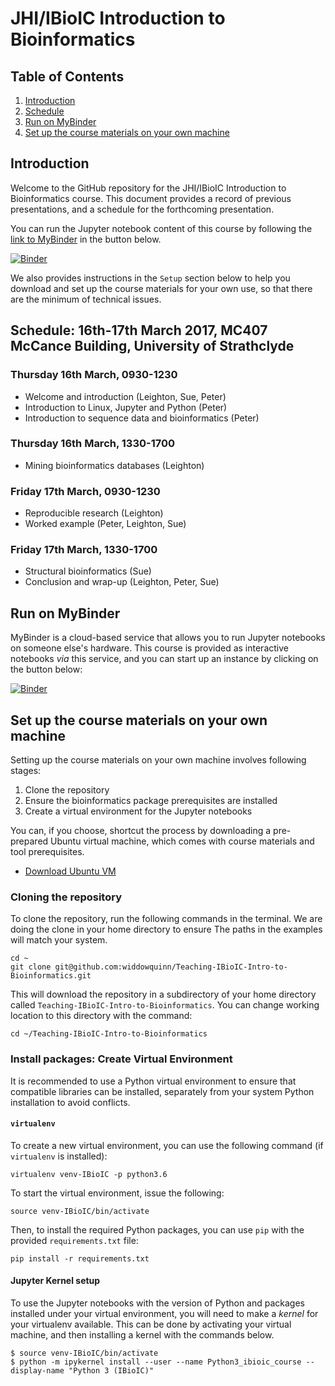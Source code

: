 # JHI/IBioIC Introduction to Bioinformatics

## Table of Contents

1. [Introduction](#intro)
2. [Schedule](#schedule)
3. [Run on MyBinder](#mybinder)
4. [Set up the course materials on your own machine](#setup)

<a id="intro"></a>
## Introduction

Welcome to the GitHub repository for the JHI/IBioIC Introduction to Bioinformatics course. This document provides a record of previous presentations, and a schedule for the forthcoming presentation.

You can run the Jupyter notebook content of this course by following the [link to MyBinder](http://mybinder.org/repo/widdowquinn/teaching-ibioic-intro-to-bioinformatics) in the button below.

[![Binder](http://mybinder.org/badge.svg)](http://mybinder.org:/repo/widdowquinn/teaching-ibioic-intro-to-bioinformatics)

We also provides instructions in the `Setup` section below to help you download and set up the course materials for your own use, so that there are the minimum of technical issues.

<a id="schedule"></a>
## Schedule: 16th-17th March 2017, MC407 McCance Building, University of Strathclyde

### Thursday 16th March, 0930-1230

* Welcome and introduction (Leighton, Sue, Peter)
* Introduction to Linux, Jupyter and Python (Peter)
* Introduction to sequence data and bioinformatics (Peter)

### Thursday 16th March, 1330-1700

* Mining bioinformatics databases (Leighton)

### Friday 17th March, 0930-1230

* Reproducible research (Leighton)
* Worked example (Peter, Leighton, Sue)

### Friday 17th March, 1330-1700

* Structural bioinformatics (Sue)
* Conclusion and wrap-up (Leighton, Peter, Sue)


<a id="mybinder"></a>
## Run on MyBinder

MyBinder is a cloud-based service that allows you to run Jupyter notebooks on someone else's hardware. This course is provided as interactive notebooks *via* this service, and you can start up an instance by clicking on the button below:

[![Binder](http://mybinder.org/badge.svg)](http://mybinder.org:/repo/widdowquinn/teaching-ibioic-intro-to-bioinformatics)

<a id="setup"></a>
## Set up the course materials on your own machine

Setting up the course materials on your own machine involves following stages:

1. Clone the repository
2. Ensure the bioinformatics package prerequisites are installed
3. Create a virtual environment for the Jupyter notebooks

You can, if you choose, shortcut the process by downloading a pre-prepared Ubuntu virtual machine, which comes with course materials and tool prerequisites.

* [Download Ubuntu VM]()

### Cloning the repository

To clone the repository, run the following commands in the terminal. We are doing the clone in your home directory to ensure The paths in the examples will match your system.

```
cd ~
git clone git@github.com:widdowquinn/Teaching-IBioIC-Intro-to-Bioinformatics.git
```

This will download the repository in a subdirectory of your home directory called `Teaching-IBioIC-Intro-to-Bioinformatics`. You can change working location to this directory with the command:

`cd ~/Teaching-IBioIC-Intro-to-Bioinformatics`

### Install packages: Create Virtual Environment

It is recommended to use a Python virtual environment to ensure that compatible libraries can be installed, separately from your system Python installation to avoid conflicts.

#### `virtualenv`

To create a new virtual environment, you can use the following command (if `virtualenv` is installed):

```
virtualenv venv-IBioIC -p python3.6
```

To start the virtual environment, issue the following:

```
source venv-IBioIC/bin/activate
```

Then, to install the required Python packages, you can use `pip` with the provided `requirements.txt` file:

```
pip install -r requirements.txt
```


#### Jupyter Kernel setup

To use the Jupyter notebooks with the version of Python and packages installed under your virtual environment, you will need to make a *kernel* for your virtualenv available. This can be done by activating your virtual machine, and then installing a kernel with the commands below.

```
$ source venv-IBioIC/bin/activate
$ python -m ipykernel install --user --name Python3_ibioic_course --display-name "Python 3 (IBioIC)"
```
